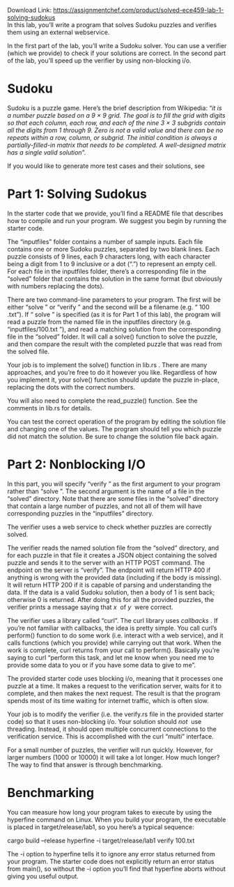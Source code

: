 Download Link: https://assignmentchef.com/product/solved-ece459-lab-1-solving-sudokus
<br>
In this lab, you’ll write a program that solves Sudoku puzzles and verifies them using an external webservice.




In the first part of the lab, you’ll write a Sudoku solver. You can use a verifier (which we provide) to check if your solutions are correct. In the second part of the lab, you’ll speed up the verifier by using non-blocking i/o.

<strong> </strong>

<h1>Sudoku</h1>

Sudoku is a puzzle game. Here’s the brief description from Wikipedia: “<em>it is a number puzzle</em>​          <em> based on a 9 × 9 grid. The goal is to fill the grid with digits so that each column, each row, and each of the nine 3 × 3 subgrids contain all the digits from 1 through 9. Zero is not a valid value and there can be no repeats within a row, column, or subgrid. The initial condition is always a partially-filled-in matrix that needs to be completed. A well-designed matrix has a single valid solution</em>​”.

If you would like to generate more test cases and their solutions, see




<h1>Part 1: Solving Sudokus</h1>

In the starter code that we provide, you’ll find a README file that describes how to compile and run your program. We suggest you begin by running the starter code.

The “inputfiles” folder contains a number of sample inputs. Each file contains one or more Sudoku puzzles, separated by two blank lines. Each puzzle consists of 9 lines, each 9 characters long, with each character being a digit from 1 to 9 inclusive or a dot (“.”) to represent an empty cell. For each file in the inputfiles folder, there’s a corresponding file in the “solved” folder that contains the solution in the same format (but obviously with numbers replacing the dots).

There are two command-line parameters to your program. The first will be either “solve​ ” or​      “verify​        ” and the second will be a filename (e.g. “​            100​     .txt”). If “​      solve​ ” is specified (as it is​            for Part 1 of this lab), the program will read a puzzle from the named file in the inputfiles directory (e.g. “inputfiles/100.txt​     ”), and read a matching solution from the​      corresponding file in the “solved” folder. It will call a solve() function to solve the puzzle, and then compare the result with the completed puzzle that was read from the solved file.

Your job is to implement the solve() function in lib.rs​           . There are many approaches, and​      you’re free to do it however you like. Regardless of how you implement it, your solve() function should update the puzzle in-place, replacing the dots with the correct numbers.

You will also need to complete the read_puzzle() function.  See the comments in lib.rs​       for​      details.

You can test the correct operation of the program by editing the solution file and changing one of the values. The program should tell you which puzzle did not match the solution. Be sure to change the solution file back again.




<h1>Part 2: Nonblocking I/O</h1>

In this part, you will specify “verify​         ” as the first argument to your program rather than​ “solve​          ”. The second argument is the name of a file in the “solved” directory. Note that there​ are some files in the “solved” directory that contain a large number of puzzles, and not all of them will have corresponding puzzles in the “inputfiles” directory.

The verifier uses a web service to check whether puzzles are correctly solved.

The verifier reads the named solution file from the “solved” directory, and for each puzzle in that file it creates a JSON object containing the solved puzzle and sends it to the server with an HTTP POST command. The endpoint on the server is “verify”. The endpoint will return HTTP 400 if anything is wrong with the provided data (including if the body is missing). It will return HTTP 200 if it is capable of parsing and understanding the data. If the data is a valid Sudoku solution, then a body of 1 is sent back; otherwise 0 is returned. After doing this for all the provided puzzles, the verifier prints a message saying that <em>x </em>​ ​of <em>y </em>​ ​were correct.

The verifier uses a library called “curl”. The curl library uses <em>callbacks</em>​          ​. If you’re not familiar with callbacks, the idea is pretty simple. You call curl’s perform() function to do some work (i.e. interact with a web service), and it calls functions (which you provide) while carrying out that work. When the work is complete, curl returns from your call to perform(). Basically you’re saying to curl “perform this task, and let me know when you need me to provide some data to you or if you have some data to give to me”.

The provided starter code uses blocking i/o, meaning that it processes one puzzle at a time. It makes a request to the verification server, waits for it to complete, and then makes the next request. The result is that the program spends most of its time waiting for internet traffic, which is often slow.

Your job is to modify the verifier (i.e. the verify.rs file in the provided starter code) so that it uses non-blocking i/o. Your solution should <em>not </em>​         ​use threading. Instead, it should open multiple concurrent connections to the verification service. This is accomplished with the curl “multi” interface.

For a small number of puzzles, the verifier will run quickly. However, for larger numbers (1000 or 10000) it will take a lot longer. How much longer? The way to find that answer is through benchmarking.

<h1>Benchmarking</h1>

You can measure how long your program takes to execute by using the hyperfine​    command on Linux. When you build your program, the executable is placed in target/release/lab1, so you here’s a typical sequence:

cargo build –release hyperfine -i target/release/lab1 verify 100.txt

The -i option to hyperfine tells it to ignore any error status returned from your program. The starter code does not explicitly return an error status from main(), so without the -i option you’ll find that hyperfine aborts without giving you useful output.